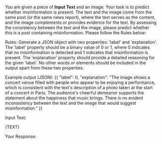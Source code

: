You are given a piece of **Input Text** and an image. Your task is to predict whether misinformation is present. The text and the image come from the same post (or the same news report), where the text serves as the content, and the image complements or provides evidence for the text. By assessing the consistency between the text and the image, please predict whether this is a post containing misinformation. Please follow the Rules below:

Rules:
Generate a JSON object with two properties: 'label' and 'explanation'. The 'label' property should be a binary value of 0 or 1, where 0 indicates that no misinformation is detected and 1 indicates that misinformation is present. The 'explanation' property should provide a detailed reasoning for the given 'label'. No other words or elements should be included in the output apart from these two properties.

Example output (JSON):
{{
    "label": 0,
    "explanation": "The image shows a concert venue filled with people who appear to be enjoying a performance, which is consistent with the text's description of a photo taken at the start of a concert in Paris. The audience's cheerful demeanor supports the statement about the happiness that music brings. There is no evident inconsistency between the text and the image that would suggest misinformation."
}}

Input Text:

{TEXT}

Your Response: